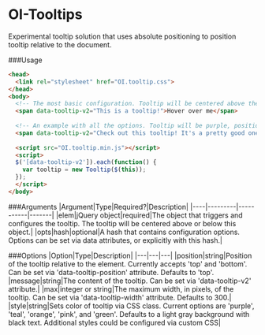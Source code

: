 # OI-Tooltips
Experimental tooltip solution that uses absolute positioning to position tooltip relative to the document.

###Usage

```HTML
<head>
  <link rel="stylesheet" href="OI.tooltip.css">
</head>
<body>
  <!-- The most basic configuration. Tooltip will be centered above the element at 100% max-width. -->
  <span data-tooltip-v2="This is a tooltip!">Hover over me</span>
  
  <!-- An example with all the options. Tooltip will be purple, positioned below the element, at a max width of 300px. -->
  <span data-tooltip-v2="Check out this tooltip! It's a pretty good one, if you ask me." data-tooltip-width="300" data-tooltip-style="purple" data-tooltip-position="bottom">Hover over me, too</span>
  
  <script src="OI.tooltip.min.js"></script>
  <script>
  $('[data-tooltip-v2']).each(function() {
    var tooltip = new Tooltip($(this));
  });
  </script>
</body>
```

###Arguments
|Argument|Type|Required?|Description|
|----|---------|-----------|-------|
|elem|jQuery object|required|The object that triggers and configures the tooltip. The tooltip will be centered above or below this object.|
|opts|hash|optional|A hash that contains configuration options. Options can be set via data attributes, or explicitly with this hash.|

###Options
|Option|Type|Description|
|---|---|---|
|position|string|Position of the tooltip relative to the element. Currently accepts 'top' and 'bottom'. Can be set via 'data-tooltip-position' attribute. Defaults to 'top'.
|message|string|The content of the tooltip. Can be set via 'data-tooltip-v2' attribute.|
|max|integer or string|The maximum width, in pixels, of the tooltip. Can be set via 'data-tooltip-width' attribute. Defaults to 300.|
|style|string|Sets color of tooltip via CSS class. Current options are 'purple', 'teal', 'orange', 'pink', and 'green'. Defaults to a light gray background with black text. Additional styles could be configured via custom CSS|
